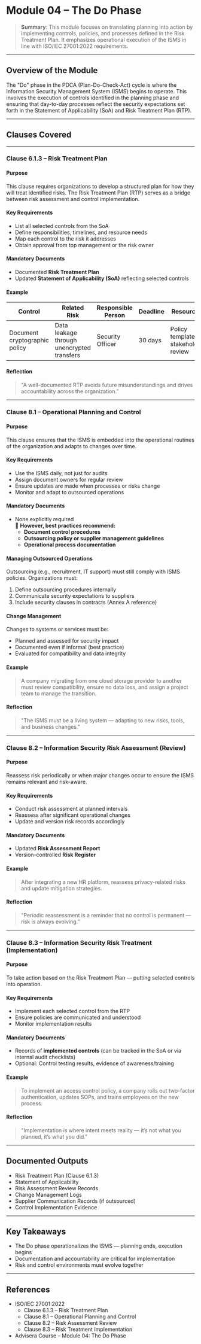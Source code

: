 # Module 04 – The Do Phase

> **Summary**: This module focuses on translating planning into action by implementing controls, policies, and processes defined in the Risk Treatment Plan. It emphasizes operational execution of the ISMS in line with ISO/IEC 27001:2022 requirements.

---

## Overview of the Module

The "Do" phase in the PDCA (Plan-Do-Check-Act) cycle is where the Information Security Management System (ISMS) begins to operate. This involves the execution of controls identified in the planning phase and ensuring that day-to-day processes reflect the security expectations set forth in the Statement of Applicability (SoA) and Risk Treatment Plan (RTP).

---

## Clauses Covered

---

### Clause 6.1.3 – Risk Treatment Plan

#### Purpose

This clause requires organizations to develop a structured plan for how they will treat identified risks. The Risk Treatment Plan (RTP) serves as a bridge between risk assessment and control implementation.

#### Key Requirements

- List all selected controls from the SoA
- Define responsibilities, timelines, and resource needs
- Map each control to the risk it addresses
- Obtain approval from top management or the risk owner

#### Mandatory Documents

- Documented **Risk Treatment Plan**
- Updated **Statement of Applicability (SoA)** reflecting selected controls

#### Example

| Control                       | Related Risk                               | Responsible Person | Deadline | Resources                           | Follow-up              |
| ----------------------------- | ------------------------------------------ | ------------------ | -------- | ----------------------------------- | ---------------------- |
| Document cryptographic policy | Data leakage through unencrypted transfers | Security Officer   | 30 days  | Policy template, stakeholder review | Monthly review of logs |

#### Reflection

> "A well-documented RTP avoids future misunderstandings and drives accountability across the organization."

---

### Clause 8.1 – Operational Planning and Control

#### Purpose

This clause ensures that the ISMS is embedded into the operational routines of the organization and adapts to changes over time.

#### Key Requirements

- Use the ISMS daily, not just for audits
- Assign document owners for regular review
- Ensure updates are made when processes or risks change
- Monitor and adapt to outsourced operations

#### Mandatory Documents

- None explicitly required  
  🔹 **However, best practices recommend:**
  - **Document control procedures**
  - **Outsourcing policy or supplier management guidelines**
  - **Operational process documentation**

#### Managing Outsourced Operations

Outsourcing (e.g., recruitment, IT support) must still comply with ISMS policies. Organizations must:

1. Define outsourcing procedures internally
2. Communicate security expectations to suppliers
3. Include security clauses in contracts (Annex A reference)

#### Change Management

Changes to systems or services must be:

- Planned and assessed for security impact
- Documented even if informal (best practice)
- Evaluated for compatibility and data integrity

#### Example

> A company migrating from one cloud storage provider to another must review compatibility, ensure no data loss, and assign a project team to manage the transition.

#### Reflection

> "The ISMS must be a living system — adapting to new risks, tools, and business changes."

---

### Clause 8.2 – Information Security Risk Assessment (Review)

#### Purpose

Reassess risk periodically or when major changes occur to ensure the ISMS remains relevant and risk-aware.

#### Key Requirements

- Conduct risk assessment at planned intervals
- Reassess after significant operational changes
- Update and version risk records accordingly

#### Mandatory Documents

- Updated **Risk Assessment Report**
- Version-controlled **Risk Register**

#### Example

> After integrating a new HR platform, reassess privacy-related risks and update mitigation strategies.

#### Reflection

> "Periodic reassessment is a reminder that no control is permanent — risk is always evolving."

---

### Clause 8.3 – Information Security Risk Treatment (Implementation)

#### Purpose

To take action based on the Risk Treatment Plan — putting selected controls into operation.

#### Key Requirements

- Implement each selected control from the RTP
- Ensure policies are communicated and understood
- Monitor implementation results

#### Mandatory Documents

- Records of **implemented controls** (can be tracked in the SoA or via internal audit checklists)
- Optional: Control testing results, evidence of awareness/training

#### Example

> To implement an access control policy, a company rolls out two-factor authentication, updates SOPs, and trains employees on the new process.

#### Reflection

> "Implementation is where intent meets reality — it’s not what you planned, it’s what you did."

---

## Documented Outputs

- Risk Treatment Plan (Clause 6.1.3)
- Statement of Applicability
- Risk Assessment Review Records
- Change Management Logs
- Supplier Communication Records (if outsourced)
- Control Implementation Evidence

---

## Key Takeaways

- The Do phase operationalizes the ISMS — planning ends, execution begins
- Documentation and accountability are critical for implementation
- Risk and control environments must evolve together

---

## References

- ISO/IEC 27001:2022
  - Clause 6.1.3 – Risk Treatment Plan
  - Clause 8.1 – Operational Planning and Control
  - Clause 8.2 – Risk Assessment Review
  - Clause 8.3 – Risk Treatment Implementation
- Advisera Course – Module 04: The Do Phase

